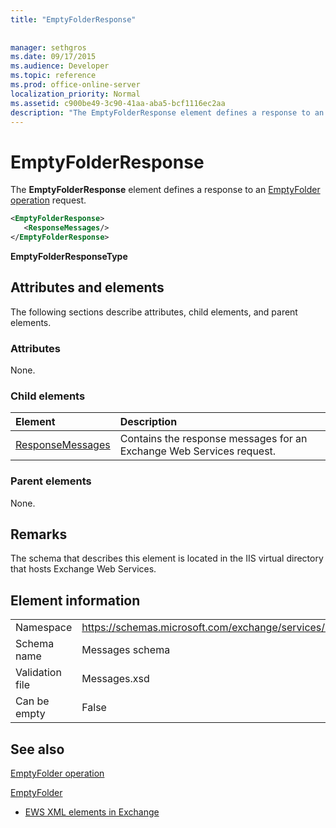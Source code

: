 ```yaml
---
title: "EmptyFolderResponse"
 
 
manager: sethgros
ms.date: 09/17/2015
ms.audience: Developer
ms.topic: reference
ms.prod: office-online-server
localization_priority: Normal
ms.assetid: c900be49-3c90-41aa-aba5-bcf1116ec2aa
description: "The EmptyFolderResponse element defines a response to an EmptyFolder operation request."
---
```


# EmptyFolderResponse

The **EmptyFolderResponse** element defines a response to an [EmptyFolder operation](emptyfolder-operation.md) request. 
  
```XML
<EmptyFolderResponse>
   <ResponseMessages/>
</EmptyFolderResponse>
```

 **EmptyFolderResponseType**
## Attributes and elements

The following sections describe attributes, child elements, and parent elements.
  
### Attributes

None.
  
### Child elements

|**Element**|**Description**|
|:-----|:-----|
|[ResponseMessages](responsemessages.md) <br/> |Contains the response messages for an Exchange Web Services request.  <br/> |
   
### Parent elements

None.
  
## Remarks

The schema that describes this element is located in the IIS virtual directory that hosts Exchange Web Services.
  
## Element information

|||
|:-----|:-----|
|Namespace  <br/> |https://schemas.microsoft.com/exchange/services/2006/messages  <br/> |
|Schema name  <br/> |Messages schema  <br/> |
|Validation file  <br/> |Messages.xsd  <br/> |
|Can be empty  <br/> |False  <br/> |
   
## See also



[EmptyFolder operation](emptyfolder-operation.md)
  
[EmptyFolder](emptyfolder.md)


- [EWS XML elements in Exchange](ews-xml-elements-in-exchange.md)

